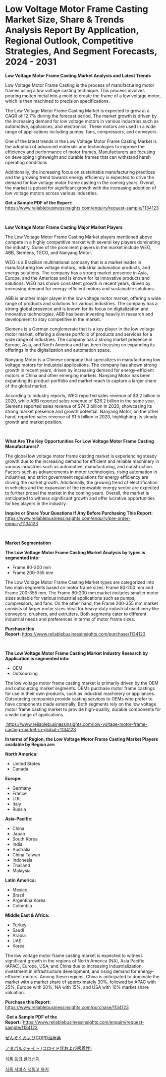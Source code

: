 <p><h1>Low Voltage Motor Frame Casting Market Size, Share & Trends Analysis Report By Application, Regional Outlook, Competitive Strategies, And Segment Forecasts, 2024 - 2031</h1></p><p><strong>Low Voltage Motor Frame Casting Market Analysis and Latest Trends</strong></p>
<p><p>Low Voltage Motor Frame Casting is the process of manufacturing motor frames using a low voltage casting technique. This process involves pouring molten metal into a mold to create the frame of a low voltage motor, which is then machined to precision specifications.</p><p>The Low Voltage Motor Frame Casting Market is expected to grow at a CAGR of 12.7% during the forecast period. The market growth is driven by the increasing demand for low voltage motors in various industries such as automotive, appliances, and electronics. These motors are used in a wide range of applications including pumps, fans, compressors, and conveyors.</p><p>One of the latest trends in the Low Voltage Motor Frame Casting Market is the adoption of advanced materials and technologies to improve the efficiency and performance of motor frames. Manufacturers are focusing on developing lightweight and durable frames that can withstand harsh operating conditions.</p><p>Additionally, the increasing focus on sustainable manufacturing practices and the growing trend towards energy efficiency is expected to drive the demand for low voltage motor frame casting in the coming years. Overall, the market is poised for significant growth with the increasing adoption of low voltage motors across various industries.</p></p>
<p><strong>Get a Sample PDF of the Report:&nbsp;</strong> <a href="https://www.reliablebusinessinsights.com/enquiry/request-sample/1134123">https://www.reliablebusinessinsights.com/enquiry/request-sample/1134123</a></p>
<p>&nbsp;</p>
<p><strong>Low Voltage Motor Frame Casting Major Market Players</strong></p>
<p><p>The Low Voltage Motor Frame Casting Market players mentioned above compete in a highly competitive market with several key players dominating the industry. Some of the prominent players in the market include WEG, ABB, Siemens, TECO, and Nanyang Motor.</p><p>WEG is a Brazilian multinational company that is a market leader in manufacturing low voltage motors, industrial automation products, and energy solutions. The company has a strong market presence in Asia, Europe, and the Americas and is known for its innovative products and solutions. WEG has shown consistent growth in recent years, driven by increasing demand for energy-efficient motors and sustainable solutions.</p><p>ABB is another major player in the low voltage motor market, offering a wide range of products and solutions for various industries. The company has a strong global presence and is known for its focus on digitalization and innovative technologies. ABB has been investing heavily in research and development to stay competitive in the market.</p><p>Siemens is a German conglomerate that is a key player in the low voltage motor market, offering a diverse portfolio of products and services for a wide range of industries. The company has a strong market presence in Europe, Asia, and North America and has been focusing on expanding its offerings in the digitalization and automation space.</p><p>Nanyang Motor is a Chinese company that specializes in manufacturing low voltage motors for industrial applications. The company has shown strong growth in recent years, driven by increasing demand for energy-efficient motors in China and other emerging markets. Nanyang Motor has been expanding its product portfolio and market reach to capture a larger share of the global market.</p><p>According to industry reports, WEG reported sales revenue of $3.2 billion in 2020, while ABB reported sales revenue of $26.2 billion in the same year. Siemens reported sales revenue of $74.3 billion in 2020, showcasing its strong market presence and growth potential. Nanyang Motor, on the other hand, reported sales revenue of $1.5 billion in 2020, highlighting its steady growth and market position.</p></p>
<p>&nbsp;</p>
<p><strong>What Are The Key Opportunities For Low Voltage Motor Frame Casting Manufacturers?</strong></p>
<p><p>The global low voltage motor frame casting market is experiencing steady growth due to the increasing demand for efficient and reliable machinery in various industries such as automotive, manufacturing, and construction. Factors such as advancements in motor technologies, rising automation in industries, and strict government regulations for energy efficiency are driving the market growth. Additionally, the growing trend of electrification in vehicles and the expansion of the renewable energy sector are expected to further propel the market in the coming years. Overall, the market is anticipated to witness significant growth and offer lucrative opportunities for key players in the industry.</p></p>
<p><strong>Inquire or Share Your Questions If Any Before Purchasing This Report:</strong> <a href="https://www.reliablebusinessinsights.com/enquiry/pre-order-enquiry/1134123">https://www.reliablebusinessinsights.com/enquiry/pre-order-enquiry/1134123</a></p>
<p>&nbsp;</p>
<p><strong>Market Segmentation</strong></p>
<p><strong>The Low Voltage Motor Frame Casting Market Analysis by types is segmented into:</strong></p>
<p><ul><li>Frame 80-200 mm</li><li>Frame 200-355 mm</li></ul></p>
<p><p>The Low Voltage Motor Frame Casting Market types are categorized into two main segments based on motor frame sizes: Frame 80-200 mm and Frame 200-355 mm. The Frame 80-200 mm market includes smaller motor sizes suitable for various industrial applications such as pumps, compressors, and fans. On the other hand, the Frame 200-355 mm market consists of larger motor sizes ideal for heavy-duty industrial machinery like conveyors, crushers, and extruders. Both segments cater to different industrial needs and preferences in terms of motor frame sizes.</p></p>
<p><strong>Purchase this Report:&nbsp;</strong><a href="https://www.reliablebusinessinsights.com/purchase/1134123">https://www.reliablebusinessinsights.com/purchase/1134123</a></p>
<p>&nbsp;</p>
<p><strong>The Low Voltage Motor Frame Casting Market Industry Research by Application is segmented into:</strong></p>
<p><ul><li>OEM</li><li>Outsourcing</li></ul></p>
<p><p>The low voltage motor frame casting market is primarily driven by the OEM and outsourcing market segments. OEMs purchase motor frame castings for use in their own products, such as industrial machinery or appliances. Outsourcing companies provide casting services to OEMs who prefer to have components made externally. Both segments rely on the low voltage motor frame casting market to provide high-quality, durable components for a wide range of applications.</p></p>
<p><a href="https://www.reliablebusinessinsights.com/low-voltage-motor-frame-casting-market-in-global-r1134123">&nbsp;https://www.reliablebusinessinsights.com/low-voltage-motor-frame-casting-market-in-global-r1134123</a></p>
<p><strong>In terms of Region, the Low Voltage Motor Frame Casting Market Players available by Region are:</strong></p>
<p>
    <p> <strong> North America: </strong>
        <ul>
            <li>United States</li>
            <li>Canada</li>
        </ul>
        </p> 
    <p> <strong> Europe: </strong>
        <ul>
            <li>Germany</li>
            <li>France</li>
            <li>U.K.</li>
            <li>Italy</li>
            <li>Russia</li>
        </ul>
        </p> 
    <p> <strong> Asia-Pacific: </strong>
        <ul>
            <li>China</li>
            <li>Japan</li>
            <li>South Korea</li>
            <li>India</li>
            <li>Australia</li>
            <li>China Taiwan</li>
            <li>Indonesia</li>
            <li>Thailand</li>
            <li>Malaysia</li>
        </ul>
        </p> 
    <p> <strong> Latin America: </strong>
        <ul>
            <li>Mexico</li>
            <li>Brazil</li>
            <li>Argentina Korea</li>
            <li>Colombia</li>
        </ul>
        </p> 
    <p> <strong> Middle East & Africa: </strong>
        <ul>
            <li>Turkey</li>
            <li>Saudi</li>
            <li>Arabia</li>
            <li>UAE</li>
            <li>Korea</li>
        </ul>
    </p>
    </p>
<p><p>The low voltage motor frame casting market is expected to witness significant growth in the regions of North America (NA), Asia Pacific (APAC), Europe, USA, and China due to increasing industrialization, investment in infrastructure development, and rising demand for energy-efficient motors. Among these regions, China is anticipated to dominate the market with a market share of approximately 30%, followed by APAC with 25%, Europe with 20%, NA with 15%, and USA with 10% market share valuation.</p></p>
<p><strong>Purchase this Report: </strong><a href="https://www.reliablebusinessinsights.com/purchase/1134123">https://www.reliablebusinessinsights.com/purchase/1134123</a></p>
<p>&nbsp;<strong>Get a Sample PDF of the Report:&nbsp;&nbsp;</strong><a href="https://www.reliablebusinessinsights.com/enquiry/request-sample/1134123">https://www.reliablebusinessinsights.com/enquiry/request-sample/1134123</a></p>
<p><strong></strong></p>
<p><p><a href="https://github.com/avbqbctihcbe2/Market-Research-Report-List-2/blob/main/1168366103992.md">ぜんそくおよびCOPD治療薬</a></p><p><a href="https://github.com/luffiazaza/Market-Research-Report-List-1/blob/main/5116242103993.md">アタパルジャイト (コロイド状および吸着性)</a></p><p><a href="https://github.com/sammyUltyylrich9067856/Market-Research-Report-List-2/blob/main/468797697551.md">식품 등급 글래신지</a></p><p><a href="https://github.com/Elenrrera7685/Market-Research-Report-List-2/blob/main/926980597550.md">식품 서비스 냉동고 용지</a></p></p>